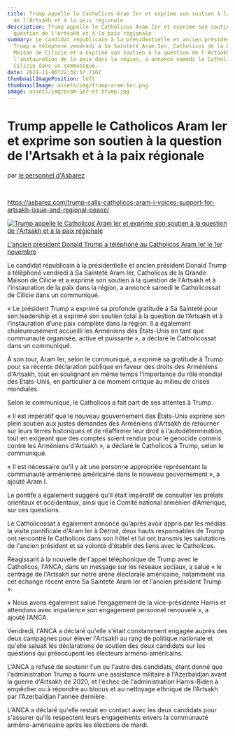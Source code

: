 ```yaml
---
title: Trump appelle le Catholicos Aram Ier et exprime son soutien à la question
  de l'Artsakh et à la paix régionale
description: Trump appelle le Catholicos Aram Ier et exprime son soutien à la
  question de l'Artsakh et à la paix régionale
summary: Le candidat républicain à la présidentielle et ancien président Donald
  Trump a téléphoné vendredi à Sa Sainteté Aram Ier, Catholicos de la Grande
  Maison de Cilicie et a exprimé son soutien à la question de l'Artsakh et à
  l'instauration de la paix dans la région, a annoncé samedi le Catholicossat de
  Cilicie dans un communiqué.
date: 2024-11-06T22:32:57.716Z
thumbnailImagePosition: left
thumbnailImage: assets/img/trump-aram-1er.png
image: assets/img/aram-1er-et-trump.jpg
---
```

<!--StartFragment-->

# Trump appelle le Catholicos Aram Ier et exprime son soutien à la question de l'Artsakh et à la paix régionale

par [le personnel d'Asbarez](https://asbarez.com/author/asbarez-staff/)

 

https://asbarez.com/trump-calls-catholicos-aram-i-voices-support-for-artsakh-issue-and-regional-peace/

[![Trump appelle le Catholicos Aram Ier et exprime son soutien à la question de l'Artsakh et à la paix régionale](https://media.asbarez.com/wp-content/uploads/2024/11/02180558/donald-trump-calls-catholicos-aram-i-discusses-artsakh-and-v0-NDMcMGGIPM8UCb-Og2144hyl-a_xAy4AiAj8CO1mSSk-copy.jpg)](https://media.asbarez.com/wp-content/uploads/2024/11/02180558/donald-trump-calls-catholicos-aram-i-discusses-artsakh-and-v0-NDMcMGGIPM8UCb-Og2144hyl-a_xAy4AiAj8CO1mSSk-copy.jpg)

[L'ancien président Donald Trump a téléphoné au Catholicos Aram Ier le 1er novembre](https://media.asbarez.com/wp-content/uploads/2024/11/02180558/donald-trump-calls-catholicos-aram-i-discusses-artsakh-and-v0-NDMcMGGIPM8UCb-Og2144hyl-a_xAy4AiAj8CO1mSSk-copy.jpg)

Le candidat républicain à la présidentielle et ancien président Donald Trump a téléphoné vendredi à Sa Sainteté Aram Ier, Catholicos de la Grande Maison de Cilicie et a exprimé son soutien à la question de l'Artsakh et à l'instauration de la paix dans la région, a annoncé samedi le Catholicossat de Cilicie dans un communiqué.

« Le président Trump a exprimé sa profonde gratitude à Sa Sainteté pour son leadership et a exprimé son soutien total à la question de l’Artsakh et à l’instauration d’une paix complète dans la région. Il a également chaleureusement accueilli les Arméniens des États-Unis en tant que communauté organisée, active et puissante », a déclaré le Catholicossat dans un communiqué.

À son tour, Aram Ier, selon le communiqué, a exprimé sa gratitude à Trump pour sa récente déclaration publique en faveur des droits des Arméniens d'Artsakh, tout en soulignant en même temps l'importance du rôle mondial des États-Unis, en particulier à ce moment critique au milieu de crises mondiales.

Selon le communiqué, le Catholicos a fait part de ses attentes à Trump.

« Il est impératif que le nouveau gouvernement des États-Unis exprime son plein soutien aux justes demandes des Arméniens d'Artsakh de retourner sur leurs terres historiques et de réaffirmer leur droit à l'autodétermination, tout en exigeant que des comptes soient rendus pour le génocide commis contre les Arméniens d'Artsakh », a déclaré le Catholicos à Trump, selon le communiqué.

« Il est nécessaire qu’il y ait une personne appropriée représentant la communauté arménienne américaine dans le nouveau gouvernement », a ajouté Aram I.

Le pontife a également suggéré qu’il était impératif de consulter les prélats orientaux et occidentaux, ainsi que le Comité national arménien d’Amérique, sur ces questions.

Le Catholicossat a également annoncé qu'après avoir appris par les médias la visite pontificale d'Aram Ier à Détroit, deux hauts responsables de Trump ont rencontré le Catholicos dans son hôtel et lui ont transmis les salutations de l'ancien président et sa volonté d'établir des liens avec le Catholicos.

Réagissant à la nouvelle de l'appel téléphonique de Trump avec le Catholicos, l'ANCA, dans un message sur les réseaux sociaux, a salué « le centrage de l'Artsakh sur notre arène électorale américaine, notamment via cet échange récent entre Sa Sainteté Aram Ier et l'ancien président Trump ».

« Nous avons également salué l’engagement de la vice-présidente Harris et attendons avec impatience son engagement personnel renouvelé », a ajouté l’ANCA.

Vendredi, l'ANCA a déclaré qu'elle s'était constamment engagée auprès des deux campagnes pour élever l'Artsakh au rang de politique nationale et qu'elle saluait les déclarations de soutien des deux candidats sur les questions qui préoccupent les électeurs arméno-américains.

L'ANCA a refusé de soutenir l'un ou l'autre des candidats, étant donné que l'administration Trump a fourni une assistance militaire à l'Azerbaïdjan avant la guerre d'Artsakh de 2020, et l'échec de l'administration Harris-Biden à empêcher ou à répondre au blocus et au nettoyage ethnique de l'Artsakh par l'Azerbaïdjan l'année dernière.

L'ANCA a déclaré qu'elle restait en contact avec les deux candidats pour s'assurer qu'ils respectent leurs engagements envers la communauté arméno-américaine après les élections de mardi.



<!--EndFragment-->